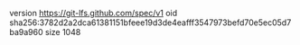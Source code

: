 version https://git-lfs.github.com/spec/v1
oid sha256:3782d2a2dca61381151bfeee19d3de4eafff3547973befd70e5ec05d7ba9a960
size 1048
